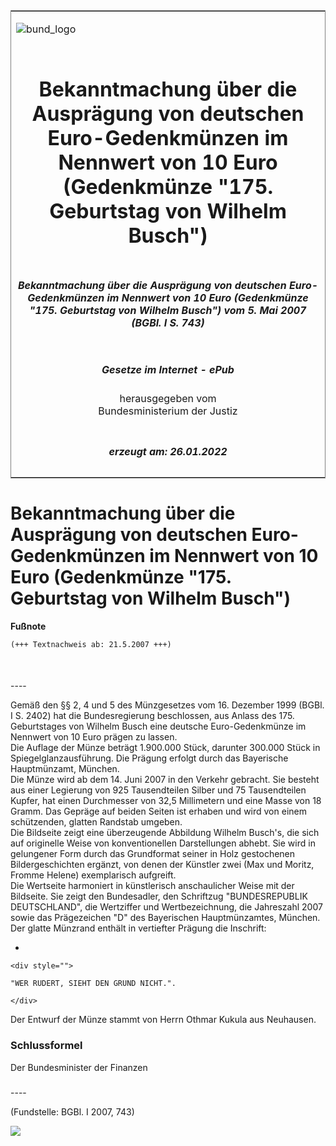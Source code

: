 <span id="DECKBLATT.html"></span>

<table border="0" frame="border" width="100%">

<tr valign="top">

<td align="left">

![bund\_logo](BfJ_2021_Web_de_de.gif)

</td>

<td align="right">

 

</td>

</tr>

<tr align="center" valign="middle">

<td colspan="2">

# Bekanntmachung über die Ausprägung von deutschen Euro-Gedenkmünzen im Nennwert von 10 Euro (Gedenkmünze "175. Geburtstag von Wilhelm Busch")

</td>

</tr>

<tr align="center" valign="middle">

<td colspan="2">

##### Bekanntmachung über die Ausprägung von deutschen Euro-Gedenkmünzen im Nennwert von 10 Euro (Gedenkmünze "175. Geburtstag von Wilhelm Busch") vom 5. Mai 2007 (BGBl. I S. 743)

</td>

</tr>

<tr align="center" valign="middle">

<td colspan="2">

  
  

##### Gesetze im Internet - ePub  
  
herausgegeben vom  
Bundesministerium der Justiz

</td>

</tr>

<tr align="center" valign="bottom">

<td colspan="2">

  
  

##### erzeugt am: 26.01.2022

</td>

</tr>

</table>

<span id="BJNR074300007.html"></span>

# Bekanntmachung über die Ausprägung von deutschen Euro-Gedenkmünzen im Nennwert von 10 Euro (Gedenkmünze "175. Geburtstag von Wilhelm Busch")

<div>

  
**Fußnote**

<div class="jnhtml">

<div>

<div class="jurAbsatz">

  

``` 
(+++ Textnachweis ab: 21.5.2007 +++)

 
```

</div>

</div>

</div>

</div>

<span id="BJNR074300007BJNE000100000.html"></span>

###   
\----

<div>

<div class="jnhtml">

<div>

<div class="jurAbsatz">

Gemäß den §§ 2, 4 und 5 des Münzgesetzes vom 16. Dezember 1999 (BGBl. I
S. 2402) hat die Bundesregierung beschlossen, aus Anlass des 175.
Geburtstages von Wilhelm Busch eine deutsche Euro-Gedenkmünze im
Nennwert von 10 Euro prägen zu lassen.  
Die Auflage der Münze beträgt 1.900.000 Stück, darunter 300.000 Stück in
Spiegelglanzausführung. Die Prägung erfolgt durch das Bayerische
Hauptmünzamt, München.  
Die Münze wird ab dem 14. Juni 2007 in den Verkehr gebracht. Sie besteht
aus einer Legierung von 925 Tausendteilen Silber und 75 Tausendteilen
Kupfer, hat einen Durchmesser von 32,5 Millimetern und eine Masse von 18
Gramm. Das Gepräge auf beiden Seiten ist erhaben und wird von einem
schützenden, glatten Randstab umgeben.  
Die Bildseite zeigt eine überzeugende Abbildung Wilhelm Busch's, die
sich auf originelle Weise von konventionellen Darstellungen abhebt. Sie
wird in gelungener Form durch das Grundformat seiner in Holz gestochenen
Bildergeschichten ergänzt, von denen der Künstler zwei (Max und Moritz,
Fromme Helene) exemplarisch aufgreift.  
Die Wertseite harmoniert in künstlerisch anschaulicher Weise mit der
Bildseite. Sie zeigt den Bundesadler, den Schriftzug "BUNDESREPUBLIK
DEUTSCHLAND", die Wertziffer und Wertbezeichnung, die Jahreszahl 2007
sowie das Prägezeichen "D" des Bayerischen Hauptmünzamtes, München.  
Der glatte Münzrand enthält in vertiefter Prägung die Inschrift:

  - 
    
    <div style="">
    
    "WER RUDERT, SIEHT DEN GRUND NICHT.".
    
    </div>

Der Entwurf der Münze stammt von Herrn Othmar Kukula aus Neuhausen.

</div>

</div>

</div>

</div>

<span id="BJNR074300007BJNE000200000.html"></span>

### Schlussformel  

<div>

<div class="jnhtml">

<div>

<div class="jurAbsatz">

Der Bundesminister der Finanzen

</div>

</div>

</div>

</div>

<span id="BJNR074300007BJNE000300000.html"></span>

###   
\----

<div>

<div class="jnhtml">

<div>

<div class="jurAbsatz">

<div class="kommentar_Fundstelle">

  
(Fundstelle: BGBl. I 2007, 743)

</div>

  
  
![](bgbl1_2007_j0743_0010.jpeg)  
  

</div>

</div>

</div>

</div>
